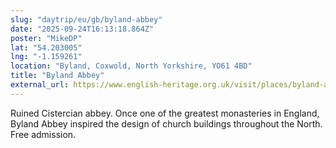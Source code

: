 ```yaml
---
slug: "daytrip/eu/gb/byland-abbey"
date: "2025-09-24T16:13:18.864Z"
poster: "MikeDP"
lat: "54.203005"
lng: "-1.159261"
location: "Byland, Coxwold, North Yorkshire, YO61 4BD"
title: "Byland Abbey"
external_url: https://www.english-heritage.org.uk/visit/places/byland-abbey/
---
```

Ruined Cistercian abbey.  Once one of the greatest monasteries in England, Byland Abbey inspired the design of church buildings throughout the North.
Free admission.
